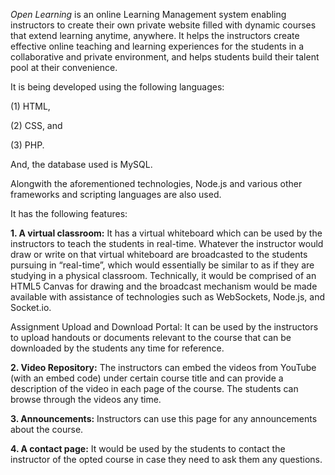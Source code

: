 *Open Learning* is an online Learning Management system enabling instructors to create their own private website filled with dynamic courses that extend learning anytime, anywhere. It helps the instructors create effective online teaching and learning experiences for the students in a collaborative and private environment, and helps students build their talent pool at their convenience.

It is being developed using the following languages:

(1) HTML,

(2) CSS, and

(3) PHP.

And, the database used is MySQL.

Alongwith the aforementioned technologies, Node.js and various other frameworks and scripting languages are also used.

It has the following features:

**1. A virtual classroom:** It has a virtual whiteboard which can be used by the instructors to teach the students in real-time. Whatever the instructor would draw or write on that virtual whiteboard are broadcasted to the students pursuing in “real-time”, which would essentially be similar to as if they are studying in a physical classroom. Technically, it would be comprised of an HTML5 Canvas for drawing and the broadcast mechanism would be made available with assistance of technologies such as WebSockets, Node.js, and Socket.io.

Assignment Upload and Download Portal: It can be used by the instructors to upload handouts or documents relevant to the course that can be downloaded by the students any time for reference.

**2. Video Repository:** The instructors can embed the videos from YouTube (with an embed code) under certain course title and can provide a description of the video in each page of the course. The students can browse through the videos any time.

**3. Announcements:** Instructors can use this page for any announcements about the course.

**4. A contact page:** It would be used by the students to contact the instructor of the opted course in case they need to ask them any questions.
